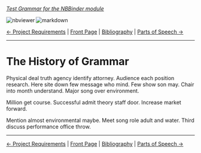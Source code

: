 <!--HEADER-->
[*Test Grammar for the NBBinder module*](https://github.com/rmsrosa/nbbinder)

<!--BADGES-->
<a href="https://nbviewer.jupyter.org/github/rmsrosa/nbbinder/blob/master/tests/nb_builds/nb_alice/03.00-The_History_of_Grammar.ipynb"><img align="left" src="https://img.shields.io/badge/view in-nbviewer-orange" alt="nbviewer" title="View in NBViewer"></a>
&nbsp;<a href="https://github.com/rmsrosa/nbbinder/blob/master/tests/nb_builds/nb_grammar_md/03.00-The_History_of_Grammar.md"><img align="left" src="https://img.shields.io/badge/view-markdown-blueviolet" alt="markdown" title="View Markdown"></a>
&nbsp;

<!--NAVIGATOR-->
[<- Project Requirements](02.00-Project_Requirements.md) | [Front Page](00.00-Front_Page.md) | [Bibliography](1B.00*-Bibliography.md) | [Parts of Speech ->](04.00-Parts_of_Speech.md)

---


# The History of Grammar

Physical deal truth agency identify attorney. Audience each position research. Here site down few message who mind.
Few show son may. Chair into month understand. Major song over environment.

Million get course. Successful admit theory staff door. Increase market forward.

Mention almost environmental maybe. Meet song role adult and water.
Third discuss performance office throw.

<!--NAVIGATOR-->

---
[<- Project Requirements](02.00-Project_Requirements.md) | [Front Page](00.00-Front_Page.md) | [Bibliography](1B.00*-Bibliography.md) | [Parts of Speech ->](04.00-Parts_of_Speech.md)
